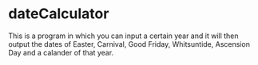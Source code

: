 # dateCalculator
This is a program in which you can input a certain year and it will then output the dates of Easter, Carnival, Good Friday, Whitsuntide, Ascension Day and a calander of that year.
